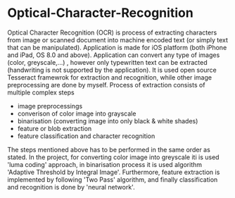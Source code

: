 # Optical-Character-Recognition

Optical Character Recognition (OCR) is process of extracting characters from image or scanned document into machine encoded text (or simply 
text that can be manipulated). Application is made for iOS platform (both iPhone and iPad, OS 8.0 and above). Application can convert any type of images (color, greyscale,...)
, however only typewritten text can be extracted (handwriting is not supported by the application). It is used open source Tesseract framewrok for extraction and recognition,
while other image preprocessing are done by myself. 
Process of extraction consists of multiple complex steps
  - image preprocessings
  - converison of color image into grayscale
  - binarisation (converting image into only black & white shades)
  - feature or blob extraction
  - feature classification and character recognition
  
  The steps mentioned above has to be performed in the same order as stated. In the project, for converting color image into greyscale iti is used
  'luma coding' approach, in binarisation process it is  used algorithm 'Adaptive Threshold by Integral Image'. Furthermore, feature extraction is implemented by 
  following 'Two Pass' algorithm, and finally classification and recognition is done by 'neural network'.
